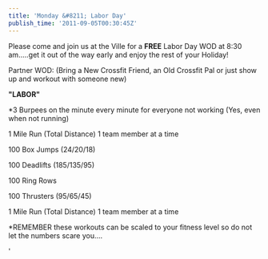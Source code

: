 ```yaml
---
title: 'Monday &#8211; Labor Day'
publish_time: '2011-09-05T00:30:45Z'
---
```


Please come and join us at the Ville for a **FREE** Labor Day WOD at
8:30 am.....get it out of the way early and enjoy the rest of your
Holiday!

Partner WOD: (Bring a New Crossfit Friend, an Old Crossfit Pal or just
show up and workout with someone new)

**"LABOR"**

\*3 Burpees on the minute every minute for everyone not working (Yes,
even when not running)

1 Mile Run (Total Distance) 1 team member at a time

100 Box Jumps (24/20/18)

100 Deadlifts (185/135/95)

100 Ring Rows

100 Thrusters (95/65/45)

1 Mile Run (Total Distance) 1 team member at a time

\*REMEMBER these workouts can be scaled to your fitness level so do not
let the numbers scare you....

'
